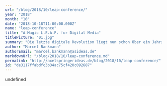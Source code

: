```yaml
---
url: "/blog/2018/10/leap-conference/"
year: "2018"
month: "10"
date: "2018-10-18T11:00:00.000Z"
name: "leap-conference"
title: "A Magic L.E.A.P. for Digital Media"
titlePicture: "01.jpg"
summary: "Die letzte digitale Revolution liegt nun schon über ein Jahrzehnt zurück, der Smartphone-Markt ist gesättigt, die Innovationsrate ist rückläufig und neue Geräte heben nur noch wenige Augenbrauen. Die nächste digitale Revolution steht also vor der Tür..."
author: "Marcel Bankmann"
authorEmail: "marcel.bankmann@asideas.de"
markdownUrl: "/blog/2018/10/leap-conference.md"
permalink: "http://axelspringerideas.de/blog/2018/10/leap-conference/"
id: "de3117ffabdfc3b34ac75cf420c092687"
---
```


undefined